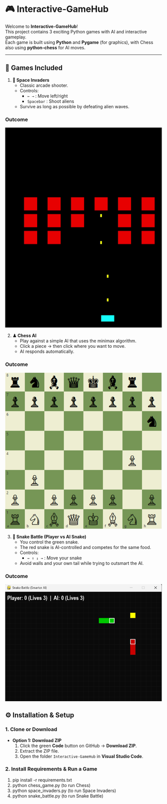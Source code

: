 # 🎮 Interactive-GameHub

Welcome to **Interactive-GameHub**!  
This project contains 3 exciting Python games with AI and interactive gameplay.  
Each game is built using **Python** and **Pygame** (for graphics), with Chess also using **python-chess** for AI moves.

---

## 📂 Games Included

1. **👾 Space Invaders**
   - Classic arcade shooter.
   - Controls:
     - `← →` : Move left/right  
     - `Spacebar` : Shoot aliens  
   - Survive as long as possible by defeating alien waves.
     
### Outcome
![space](https://github.com/sharmii0608/Interactive-GameHub/blob/76eb021c2e83a980ed40a74f9e01cfe839764640/Games/Screenshot%202025-09-02%20141742.png)

2. **♟ Chess AI**
   - Play against a simple AI that uses the minimax algorithm.
   - Click a piece → then click where you want to move.
   - AI responds automatically.
       
### Outcome
![Chess](https://github.com/sharmii0608/Interactive-GameHub/blob/0362ffb38cc048ac4b16e9141abc8b11ccca8c48/Games/Screenshot%202025-09-02%20142438.png)


3. **🐍 Snake Battle (Player vs AI Snake)**
   - You control the green snake.  
   - The red snake is AI-controlled and competes for the same food.  
   - Controls:
     - `← ↑ ↓ →` : Move your snake  
   - Avoid walls and your own tail while trying to outsmart the AI.

### Outcome
![Snake](https://github.com/sharmii0608/Interactive-GameHub/blob/64acd5de9e7f5879de7a6bedf79bceed36072bf4/Games/Screenshot%202025-09-02%20142736.png)


## ⚙️ Installation & Setup

### 1. Clone or Download
- **Option 1: Download ZIP**
  1. Click the green **Code** button on GitHub → **Download ZIP**.
  2. Extract the ZIP file.
  3. Open the folder `Interactive-GameHub` in **Visual Studio Code**.

### 2. Install Requirements & Run a Game
1. pip install -r requirements.txt
2. python chess_game.py   (to run Chess)
3. python space_invaders.py   (to run Space Invaders)
4. python snake_battle.py   (to run Snake Battle)
